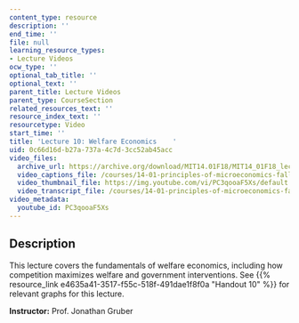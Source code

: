 ```yaml
---
content_type: resource
description: ''
end_time: ''
file: null
learning_resource_types:
- Lecture Videos
ocw_type: ''
optional_tab_title: ''
optional_text: ''
parent_title: Lecture Videos
parent_type: CourseSection
related_resources_text: ''
resource_index_text: ''
resourcetype: Video
start_time: ''
title: 'Lecture 10: Welfare Economics    '
uid: 0c66d16d-b27a-737a-4c7d-3cc52ab45acc
video_files:
  archive_url: https://archive.org/download/MIT14.01F18/MIT14_01F18_lec10_300k.mp4
  video_captions_file: /courses/14-01-principles-of-microeconomics-fall-2018/f48b320aee885fc79216d973655eb33c_PC3qooaF5Xs.vtt
  video_thumbnail_file: https://img.youtube.com/vi/PC3qooaF5Xs/default.jpg
  video_transcript_file: /courses/14-01-principles-of-microeconomics-fall-2018/5af06af94bac3d209a674b39dc685787_PC3qooaF5Xs.pdf
video_metadata:
  youtube_id: PC3qooaF5Xs
---
```


Description
-----------

This lecture covers the fundamentals of welfare economics, including how competition maximizes welfare and government interventions. See {{% resource_link e4635a41-3517-f55c-518f-491dae1f8f0a "Handout 10" %}} for relevant graphs for this lecture.

**Instructor:** Prof. Jonathan Gruber